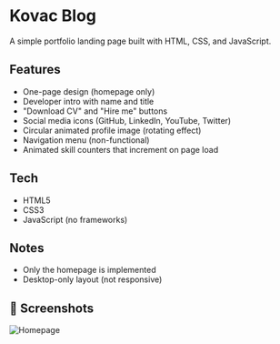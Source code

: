 # Kovac Blog

A simple portfolio landing page built with HTML, CSS, and JavaScript.

## Features

- One-page design (homepage only)
- Developer intro with name and title
- "Download CV" and "Hire me" buttons
- Social media icons (GitHub, LinkedIn, YouTube, Twitter)
- Circular animated profile image (rotating effect)
- Navigation menu (non-functional)
- Animated skill counters that increment on page load

## Tech

- HTML5  
- CSS3  
- JavaScript (no frameworks)

## Notes

- Only the homepage is implemented  
- Desktop-only layout (not responsive)

## 📸 Screenshots

![Homepage](./screenshots/homepage.png)

